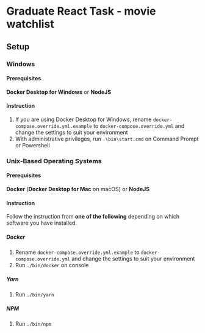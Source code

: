 # Graduate React Task - movie watchlist

## Setup

### Windows

#### Prerequisites

**Docker Desktop for Windows** or **NodeJS**

#### Instruction

1. If you are using Docker Desktop for Windows, rename `docker-compose.override.yml.example` to `docker-compose.override.yml` and change the settings to suit your environment
2. With administrative privileges, run `.\bin\start.cmd` on Command Prompt or Powershell

### Unix-Based Operating Systems

#### Prerequisites

**Docker** (**Docker Desktop for Mac** on macOS) or **NodeJS**

#### Instruction

Follow the instruction from **one of the following** depending on which software you have installed.

##### Docker

1. Rename `docker-compose.override.yml.example` to `docker-compose.override.yml` and change the settings to suit your environment
2. Run `./bin/docker` on console

##### Yarn

1. Run `./bin/yarn`

##### NPM

1. Run `./bin/npm`
